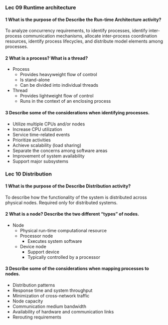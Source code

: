 ### Lec 09 Runtime architecture

#### 1 What is the purpose of the Describe the Run-time Architecture activity?

To analyze concurrency requirements, to identify processes, identify inter-process communication mechanisms, allocate inter-process coordination resources, identify process lifecycles, and distribute model elements among processes.

#### 2 What is a process?  What is a thread?

- Process
  + Provides heavyweight flow of control
  + Is stand-alone
  + Can be divided into individual threads
- Thread
  + Provides lightweight flow of control
  + Runs in the context of an enclosing process

#### 3 Describe some of the considerations when identifying processes.

- Utilize multiple CPUs and/or nodes
- Increase CPU utilization
- Service time-related events
- Prioritize activities
- Achieve scalability (load sharing)
- Separate the concerns among software areas
- Improvement of system availability
- Support major subsystems

### Lec 10 Distribution

#### 1 What is the purpose of the Describe Distribution activity?

To describe how the functionality of the system is distributed across physical nodes. Required only for distributed systems.

#### 2 What is a node?  Describe the two different “types” of nodes.

- Node
  + Physical run-time computational resource
  + Processor node
    + Executes system software
  + Device node
    + Support device
    + Typically controlled by a processor

#### 3 Describe some of the considerations when mapping processes to nodes.

- Distribution patterns
- Response time and system throughput
- Minimization of cross-network traffic
- Node capacity
- Communication medium bandwidth
- Availability of hardware and communication links
- Rerouting requirements
